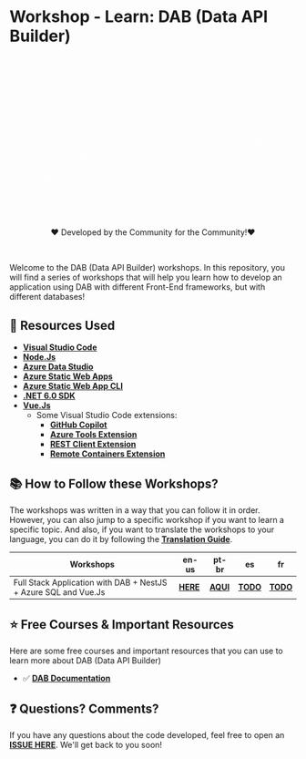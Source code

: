# Workshop - Learn: DAB (Data API Builder) 

![dab-nestjs](img/dab-workshops.gif)

<p style="text-align: center;">❤️ Developed by the Community for the Community!❤️</p>
<br/>

Welcome to the DAB (Data API Builder) workshops. In this repository, you will find a series of workshops that will help you learn how to develop an application using DAB with different Front-End frameworks, but with different databases!

## 🚀 Resources Used

- **[Visual Studio Code](https://code.visualstudio.com/?WT.mc_id=javascript-75515-gllemos)**
- **[Node.Js](https://nodejs.org/en/)**
- **[Azure Data Studio](https://azure.microsoft.com/en-us/products/data-studio/)**
- **[Azure Static Web Apps](https://azure.microsoft.com/services/app-service/static/?WT.mc_id=javascript-75515-gllemos)** 
- **[Azure Static Web App CLI](https://azure.github.io/static-web-apps-cli/)**
- **[.NET 6.0 SDK](https://learn.microsoft.com/azure/azure-functions/?WT.mc_id=javascript-75515-gllemos)** 
- **[Vue.Js](https://vuejs.org/)** 
  - Some Visual Studio Code extensions:
    - **[GitHub Copilot](https://marketplace.visualstudio.com/items?itemName=GitHub.copilot&WT.mc_id=javascript-75515-gllemos)**
    - **[Azure Tools Extension](https://marketplace.visualstudio.com/items?itemName=ms-vscode.vscode-node-azure-pack&WT.mc_id=javascript-75515-gllemos)**
    - **[REST Client Extension](https://marketplace.visualstudio.com/items?itemName=humao.rest-client&WT.mc_id=javascript-75515-gllemos)**
    - **[Remote Containers Extension](https://marketplace.visualstudio.com/items?itemName=ms-vscode-remote.remote-containers&WT.mc_id=javascript-75515-gllemos)**


## 📚 How to Follow these Workshops?

The workshops was written in a way that you can follow it in order. However, you can also jump to a specific workshop if you want to learn a specific topic. And also, if you want to translate the workshops to your language, you can do it by following the **[Translation Guide](translation-guide.md)**.

| Workshops                                                       | en-us                                                    | pt-br                                                    | es           | fr           |
| --------------------------------------------------------------- | -------------------------------------------------------- | -------------------------------------------------------- | ------------ | ------------ |
| Full Stack Application with DAB + NestJS + Azure SQL and Vue.Js | **[HERE](workshops/en-us/workshop-demo-01/01-intro.md)** | **[AQUI](workshops/pt-br/workshop-demo-01/01-intro.md)** | **[TODO]()** | **[TODO]()** |

## ⭐️ Free Courses & Important Resources

Here are some free courses and important resources that you can use to learn more about DAB (Data API Builder)

- ✅ **[DAB Documentation]()**

## ❓ Questions? Comments? 

If you have any questions about the code developed, feel free to open an **[ISSUE HERE](https://github.com/glaucia86/dab-workshop/issues)**. We'll get back to you soon!
